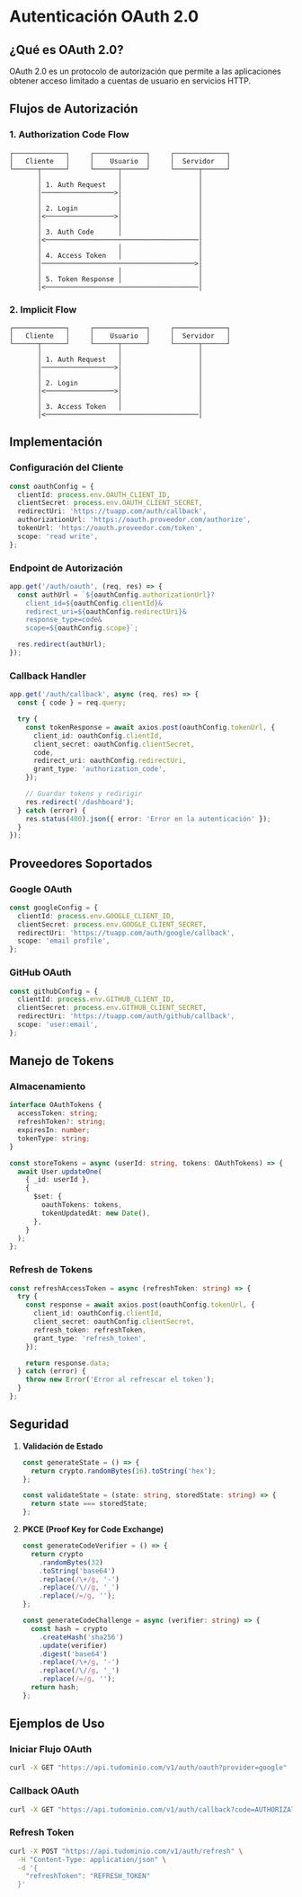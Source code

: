 # Autenticación OAuth 2.0

## ¿Qué es OAuth 2.0?

OAuth 2.0 es un protocolo de autorización que permite a las aplicaciones obtener acceso limitado a cuentas de usuario en servicios HTTP.

## Flujos de Autorización

### 1. Authorization Code Flow

```
┌─────────────┐     ┌─────────────┐     ┌─────────────┐
│   Cliente   │     │    Usuario  │     │  Servidor   │
└──────┬──────┘     └──────┬──────┘     └──────┬──────┘
       │                   │                   │
       │ 1. Auth Request   │                   │
       │──────────────────>│                   │
       │                   │                   │
       │ 2. Login          │                   │
       │<─────────────────>│                   │
       │                   │                   │
       │ 3. Auth Code      │                   │
       │<──────────────────────────────────────│
       │                   │                   │
       │ 4. Access Token   │                   │
       │──────────────────────────────────────>│
       │                   │                   │
       │ 5. Token Response │                   │
       │<──────────────────────────────────────│
```

### 2. Implicit Flow

```
┌─────────────┐     ┌─────────────┐     ┌─────────────┐
│   Cliente   │     │    Usuario  │     │  Servidor   │
└──────┬──────┘     └──────┬──────┘     └──────┬──────┘
       │                   │                   │
       │ 1. Auth Request   │                   │
       │──────────────────>│                   │
       │                   │                   │
       │ 2. Login          │                   │
       │<─────────────────>│                   │
       │                   │                   │
       │ 3. Access Token   │                   │
       │<──────────────────────────────────────│
```

## Implementación

### Configuración del Cliente

```typescript
const oauthConfig = {
  clientId: process.env.OAUTH_CLIENT_ID,
  clientSecret: process.env.OAUTH_CLIENT_SECRET,
  redirectUri: 'https://tuapp.com/auth/callback',
  authorizationUrl: 'https://oauth.proveedor.com/authorize',
  tokenUrl: 'https://oauth.proveedor.com/token',
  scope: 'read write',
};
```

### Endpoint de Autorización

```typescript
app.get('/auth/oauth', (req, res) => {
  const authUrl = `${oauthConfig.authorizationUrl}?
    client_id=${oauthConfig.clientId}&
    redirect_uri=${oauthConfig.redirectUri}&
    response_type=code&
    scope=${oauthConfig.scope}`;

  res.redirect(authUrl);
});
```

### Callback Handler

```typescript
app.get('/auth/callback', async (req, res) => {
  const { code } = req.query;

  try {
    const tokenResponse = await axios.post(oauthConfig.tokenUrl, {
      client_id: oauthConfig.clientId,
      client_secret: oauthConfig.clientSecret,
      code,
      redirect_uri: oauthConfig.redirectUri,
      grant_type: 'authorization_code',
    });

    // Guardar tokens y redirigir
    res.redirect('/dashboard');
  } catch (error) {
    res.status(400).json({ error: 'Error en la autenticación' });
  }
});
```

## Proveedores Soportados

### Google OAuth

```typescript
const googleConfig = {
  clientId: process.env.GOOGLE_CLIENT_ID,
  clientSecret: process.env.GOOGLE_CLIENT_SECRET,
  redirectUri: 'https://tuapp.com/auth/google/callback',
  scope: 'email profile',
};
```

### GitHub OAuth

```typescript
const githubConfig = {
  clientId: process.env.GITHUB_CLIENT_ID,
  clientSecret: process.env.GITHUB_CLIENT_SECRET,
  redirectUri: 'https://tuapp.com/auth/github/callback',
  scope: 'user:email',
};
```

## Manejo de Tokens

### Almacenamiento

```typescript
interface OAuthTokens {
  accessToken: string;
  refreshToken?: string;
  expiresIn: number;
  tokenType: string;
}

const storeTokens = async (userId: string, tokens: OAuthTokens) => {
  await User.updateOne(
    { _id: userId },
    {
      $set: {
        oauthTokens: tokens,
        tokenUpdatedAt: new Date(),
      },
    }
  );
};
```

### Refresh de Tokens

```typescript
const refreshAccessToken = async (refreshToken: string) => {
  try {
    const response = await axios.post(oauthConfig.tokenUrl, {
      client_id: oauthConfig.clientId,
      client_secret: oauthConfig.clientSecret,
      refresh_token: refreshToken,
      grant_type: 'refresh_token',
    });

    return response.data;
  } catch (error) {
    throw new Error('Error al refrescar el token');
  }
};
```

## Seguridad

1. **Validación de Estado**

   ```typescript
   const generateState = () => {
     return crypto.randomBytes(16).toString('hex');
   };

   const validateState = (state: string, storedState: string) => {
     return state === storedState;
   };
   ```

2. **PKCE (Proof Key for Code Exchange)**

   ```typescript
   const generateCodeVerifier = () => {
     return crypto
       .randomBytes(32)
       .toString('base64')
       .replace(/\+/g, '-')
       .replace(/\//g, '_')
       .replace(/=/g, '');
   };

   const generateCodeChallenge = async (verifier: string) => {
     const hash = crypto
       .createHash('sha256')
       .update(verifier)
       .digest('base64')
       .replace(/\+/g, '-')
       .replace(/\//g, '_')
       .replace(/=/g, '');
     return hash;
   };
   ```

## Ejemplos de Uso

### Iniciar Flujo OAuth

```bash
curl -X GET "https://api.tudominio.com/v1/auth/oauth?provider=google"
```

### Callback OAuth

```bash
curl -X GET "https://api.tudominio.com/v1/auth/callback?code=AUTHORIZATION_CODE"
```

### Refresh Token

```bash
curl -X POST "https://api.tudominio.com/v1/auth/refresh" \
  -H "Content-Type: application/json" \
  -d '{
    "refreshToken": "REFRESH_TOKEN"
  }'
```
